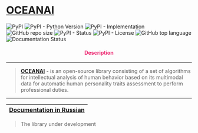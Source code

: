 # [OCEANAI](https://github.com/DmitryRyumin/ocean)

![PyPI](https://img.shields.io/pypi/v/oceanai)
![PyPI - Python Version](https://img.shields.io/pypi/pyversions/oceanai)
![PyPI - Implementation](https://img.shields.io/pypi/implementation/oceanai)
![GitHub repo size](https://img.shields.io/github/repo-size/dmitryryumin/oceanai)
![PyPI - Status](https://img.shields.io/pypi/status/oceanai)
![PyPI - License](https://img.shields.io/pypi/l/oceanai)
![GitHub top language](https://img.shields.io/github/languages/top/dmitryryumin/oceanai)
![Documentation Status](https://readthedocs.org/projects/oceanai/badge/?version=latest)

<h4 align="center"><span style="color:#EC256F;">Description</span></h4>

---

>  **[OCEANAI](https://github.com/DmitryRyumin/oceanai)** - is an open-source library consisting of a set of algorithms for intellectual analysis of human behavior based on its multimodal data for automatic human personality traits assessment to perform professional duties.

---

| [Documentation in Russian](https://github.com/DmitryRyumin/oceanai/blob/main/README_RU.md) |
|--------------------------------------------------------------------------------------------|

> The library under development
